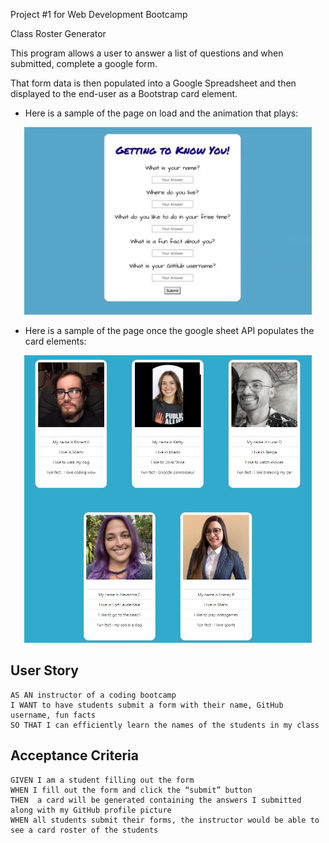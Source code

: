 Project #1 for Web Development Bootcamp

Class Roster Generator

This program allows a user to answer a list of questions and when submitted, complete a google form. 

That form data is then populated into a Google Spreadsheet and then displayed to the end-user as a Bootstrap card element. 

* Here is a sample of the page on load and the animation that plays:

<p align="center">
  <img width="460" height="300" src="assets/animationExample.gif">
</p>

* Here is a sample of the page once the google sheet API populates the card elements:

<p align="center">
  <img width="460" height="460" src="assets/cardExample.JPG">
</p>


## User Story

```
AS AN instructor of a coding bootcamp
I WANT to have students submit a form with their name, GitHub username, fun facts
SO THAT I can efficiently learn the names of the students in my class

```


## Acceptance Criteria

```
GIVEN I am a student filling out the form
WHEN I fill out the form and click the “submit” button
THEN  a card will be generated containing the answers I submitted along with my GitHub profile picture
WHEN all students submit their forms, the instructor would be able to see a card roster of the students

```
#
